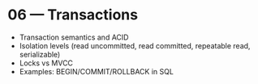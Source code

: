 # 06 — Transactions

- Transaction semantics and ACID
- Isolation levels (read uncommitted, read committed, repeatable read, serializable)
- Locks vs MVCC
- Examples: BEGIN/COMMIT/ROLLBACK in SQL
